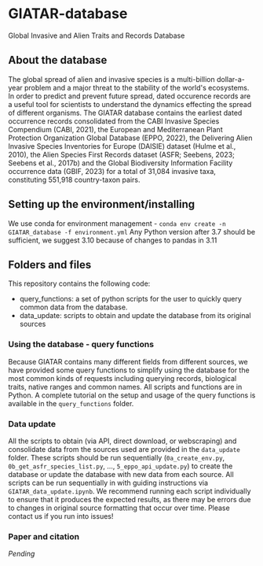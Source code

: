 # GIATAR-database
Global Invasive and Alien Traits and Records Database


## About the database
The global spread of alien and invasive species is a multi-billion dollar-a-year problem and a major threat to the stability of the world's ecosystems. In order to predict and prevent future spread, dated occurence records are a useful tool for scientists to understand the dynamics effecting the spread of different organisms.  The GIATAR database contains the earliest dated occurrence records consolidated from the CABI Invasive Species Compendium (CABI, 2021), the European and Mediterranean Plant Protection Organization Global Database (EPPO, 2022), the Delivering Alien Invasive Species Inventories for Europe (DAISIE) dataset (Hulme et al., 2010), the Alien Species First Records dataset (ASFR; Seebens, 2023; Seebens et al., 2017b) and the Global Biodiversity Information Facility occurrence data (GBIF, 2023) for a total of 31,084 invasive taxa, constituting 551,918 country-taxon pairs. 

## Setting up the environment/installing

We use conda for environment management - 
```conda env create -n GIATAR_database -f environment.yml```
  Any Python version after 3.7 should be sufficient, we suggest 3.10 because of changes to pandas in 3.11
## Folders and files 

This repository contains the following code:

- query_functions: a set of python scripts for the user to quickly query common data from the database. 
- data_update: scripts to obtain and update the database from its original sources

### Using the database - query functions

Because GIATAR contains many different fields from different sources, we have provided some query functions to simplify using the database for the most common kinds of requests including querying records, biological traits, native ranges and common names. All scripts and functions are in Python.  A complete tutorial on the setup and usage of the query functions is available in the `query_functions` folder. 

### Data update

All the scripts to obtain (via API, direct download, or webscraping) and consolidate data from the sources used are provided in the `data_update` folder. These scripts should be run sequentially (`0a_create_env.py`, `0b_get_asfr_species_list.py`, ..., `5_eppo_api_update.py`) to create the database or update the database with new data from each source. All scripts can be run sequentially in with guiding instructions via `GIATAR_data_update.ipynb`. We recommend running each script individually to ensure that it produces the expected results, as there may be errors due to changes in original source formatting that occur over time. Please contact us if you run into issues!


### Paper and citation

_Pending_
